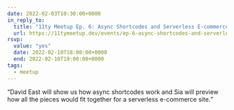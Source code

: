 ```yaml
---
date: 2022-02-03T10:30:00+0000
in_reply_to:
  title: "11ty Meetup Ep. 6: Async Shortcodes and Serverless E-commerce"
  url: https://11tymeetup.dev/events/ep-6-async-shortcodes-and-serverless-e-commerce/
rsvp:
  value: "yes"
  date: 2022-02-10T18:00:00+0000
  end: 2022-02-10T19:00:00+0000
tags:
  - meetup
---
```


<q>David East will show us how async shortcodes work and Sia will preview how all the pieces would fit together for a serverless e-commerce site.</q>

